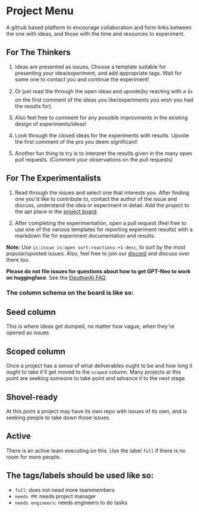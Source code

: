 # Project Menu

A github based platform to encourage collaboration and form links between the one with ideas, and those with the time and resources to experiment. 

## For The Thinkers

1. Ideas are presented as issues. Choose a template suitable for presenting your idea/experiment, and add appropriate tags. Wait for some one to contact you and continue the experiment! 

2. Or just read the through the open ideas and upvote(by reacting with a 👍 on the first comment of the ideas you like/experiments you wish you had the results for). 

3. Also feel free to comment for any possible improvments in the existing design of experiments/ideas!

4. Look through the closed ideas for the experiments with results. Upvote the first comment of the prs you deem significant! 

5. Another fun thing to try is to interpret the results given in the many open pull requests. (Comment your observations on the pull requests)

## For The Experimentalists

1. Read through the issues and select one that interests you. After finding one you'd like to contribute to, contact the author of the issue and discuss, understand the idea or experiment in detail. Add the project to the apt place in the [project board](https://github.com/EleutherAI/project-menu/projects/1).

2. After completing the experimentation, open a pull request (feel free to use one of the various templates for reporting experiment results) with a markdown file for experiment documentation and results. 

**Note:** Use ```is:issue is:open sort:reactions-+1-desc```, to sort by the most popular/upvoted issues. Also, feel free to join our [discord](https://discord.gg/mSHDyKSCSX) and discuss over there too.

**Please do not file issues for questions about how to get GPT-Neo to work on huggingface**. See the [EleutherAI FAQ](https://www.eleuther.ai/faq/)

### The column schema on the board is like so: 

## Seed column

This is where ideas get dumped, no matter how vague, when they're opened as issues

## Scoped column

Once a project has a sense of what deliverables ought to be and how long it ought to take it'll get moved to the `scoped` column. Many projects at this point are seeking someone to take point and advance it to the next stage.

## Shovel-ready

At this point a project may have its own repo with issues of its own, and is seeking people to take down those issues.

## Active

There is an active team executing on this. Use the label `full` if there is no room for more people.

## The tags/labels should be used like so: 

- `full`: does not need more teammembers
- `needs PM`: needs project manager
- `needs engineers`: needs engineers to do tasks
